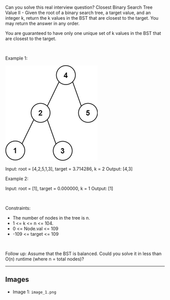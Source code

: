 Can you solve this real interview question? Closest Binary Search Tree Value II - Given the root of a binary search tree, a target value, and an integer k, return the k values in the BST that are closest to the target. You may return the answer in any order.

You are guaranteed to have only one unique set of k values in the BST that are closest to the target.

 

Example 1:

![Example 1](./image_1.png)


Input: root = [4,2,5,1,3], target = 3.714286, k = 2
Output: [4,3]


Example 2:


Input: root = [1], target = 0.000000, k = 1
Output: [1]


 

Constraints:

 * The number of nodes in the tree is n.
 * 1 <= k <= n <= 104.
 * 0 <= Node.val <= 109
 * -109 <= target <= 109

 

Follow up: Assume that the BST is balanced. Could you solve it in less than O(n) runtime (where n = total nodes)?

---

## Images

- Image 1: `image_1.png`
